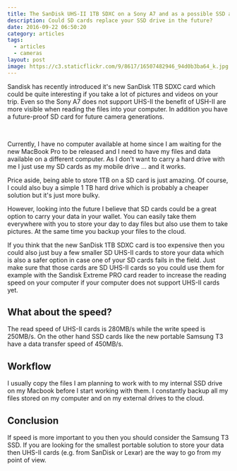 ```yaml
---
title: The SanDisk UHS-II 1TB SDXC on a Sony A7 and as a possible SSD alternative.
description: Could SD cards replace your SSD drive in the future?
date: 2016-09-22 06:50:20
category: articles
tags:
  - articles
  - cameras
layout: post
image: https://c3.staticflickr.com/9/8617/16507482946_94d0b3ba64_k.jpg
---
```


Sandisk has recently introduced it's new SanDisk 1TB SDXC card which could be quite interesting if you take a lot of pictures and videos on your trip. Even so the Sony A7 does not support UHS-II the benefit of USH-II are more visible when reading the files into your computer. In addition you have a future-proof SD card for future camera generations.

<div id="amzn-assoc-ad-b19f81e5-83e5-4277-9483-1720fa30ebe2"></div><script async src="//z-na.amazon-adsystem.com/widgets/onejs?MarketPlace=US&adInstanceId=b19f81e5-83e5-4277-9483-1720fa30ebe2"></script>

<amp-img src="https://c3.staticflickr.com/9/8617/16507482946_94d0b3ba64_k.jpg" layout="responsive" width="2048" height="1536" alt="Sandisk 1TB UHS-II Sony A7"></amp-img>
<br>
<!--more-->

Currently, I have no computer available at home since I am waiting for the new MacBook Pro to be released and I need to have my files and data available on a different computer. As I don't want to carry a hard drive with me I just use my SD cards as my mobile drive ... and it works.

Price aside, being able to store 1TB on a SD card is just amazing. Of course, I could also buy a simple 1 TB hard drive which is probably a cheaper solution but it's just more bulky.

However, looking into the future I believe that SD cards could be a great option to carry your data in your wallet. You can easily take them everywhere with you to store your day to day files but also use them to take pictures. At the same time you backup your files to the cloud.

If you think that the new SanDisk 1TB SDXC card is too expensive then you could also just buy a few smaller SD UHS-II cards to store your data which is also a safer option in case one of your SD cards fails in the field. Just make sure that those cards are SD UHS-II cards so you could use them for example with the Sandisk Extreme PRO card reader to increase the reading speed on your computer if your computer does not support UHS-II cards yet.

## What about the speed?
The read speed of UHS-II cards is 280MB/s while the write speed is 250MB/s.
On the other hand SSD cards like the new portable Samsung T3 have a data transfer speed of 450MB/s.

## Workflow
I usually copy the files I am planning to work with to my internal SSD drive on my Macbook before I start working with them. I constantly backup all my files stored on my computer and on my external drives to the cloud.

## Conclusion
If speed is more important to you then you should consider the Samsung T3 SSD. If you are looking for the smallest portable solution to store your data then UHS-II cards (e.g. from SanDisk or Lexar) are the way to go from my point of view.
